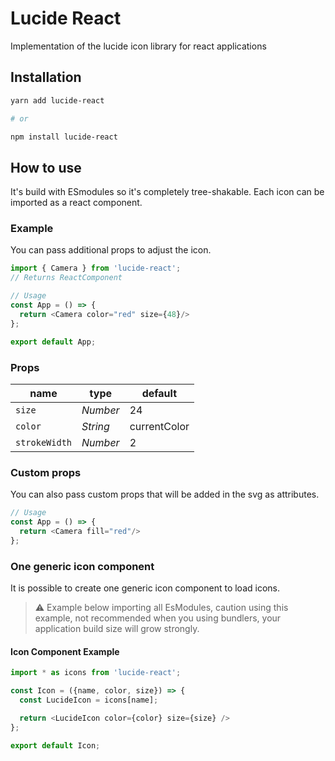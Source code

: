 # Lucide React

Implementation of the lucide icon library for react applications

## Installation

``` bash
yarn add lucide-react

# or

npm install lucide-react
```

## How to use

It's build with ESmodules so it's completely tree-shakable.
Each icon can be imported as a react component.

### Example

You can pass additional props to adjust the icon.

``` js
import { Camera } from 'lucide-react';
// Returns ReactComponent

// Usage
const App = () => {
  return <Camera color="red" size={48}/>
};

export default App;
```

### Props

|  name        |   type   |  default
| ------------ | -------- | --------
| `size`       | *Number* | 24
| `color`      | *String* | currentColor
| `strokeWidth`| *Number* | 2

### Custom props

You can also pass custom props that will be added in the svg as attributes.

``` js
// Usage
const App = () => {
  return <Camera fill="red"/>
};
```

### One generic icon component

It is possible to create one generic icon component to load icons.

> :warning: Example below importing all EsModules, caution  using this example, not recommended when you using bundlers, your application build size will grow strongly.

#### Icon Component Example

``` js
import * as icons from 'lucide-react';

const Icon = ({name, color, size}) => {
  const LucideIcon = icons[name];

  return <LucideIcon color={color} size={size} />
};

export default Icon;
```
